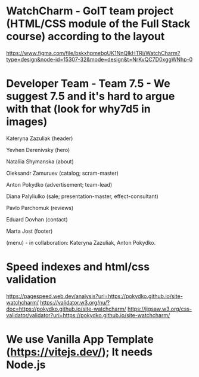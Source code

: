 # WatchCharm - GoIT team project (HTML/CSS module of the Full Stack course) according to the layout

https://www.figma.com/file/bskxhpmeboUK1NnQIkHTRi/WatchCharm?type=design&node-id=15307-32&mode=design&t=NrKvQC7D0xggWNhp-0

# Developer Team - Team 7.5 - We suggest 7.5 and it's hard to argue with that (look for why7d5 in images)

Kateryna Zazuliak (header)

Yevhen Derenivsky (hero)

Nataliia Shymanska (about)

Oleksandr Zamuruev (catalog; scram-master)

Anton Pokydko (advertisement; team-lead)

Diana Palyliulko (sale; presentation-master, effect-consultant)

Pavlo Parchomuk (reviews)

Eduard Dovhan (contact)

Marta Jost (footer)

(menu) - in collaboration: Kateryna Zazuliak, Anton Pokydko.

# Speed indexes and html/css validation

https://pagespeed.web.dev/analysis?url=https://pokydko.github.io/site-watchcharm/
https://validator.w3.org/nu/?doc=https://pokydko.github.io/site-watchcharm/
https://jigsaw.w3.org/css-validator/validator?uri=https://pokydko.github.io/site-watchcharm/

# We use Vanilla App Template (https://vitejs.dev/); It needs Node.js

